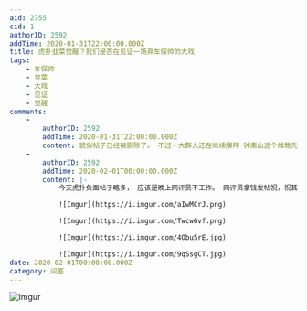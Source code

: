 ```yaml
---
aid: 2755
cid: 1
authorID: 2592
addTime: 2020-01-31T22:00:00.000Z
title: 虎扑韭菜觉醒？我们是否在见证一场弃车保帅的大戏
tags:
    - 车保帅
    - 韭菜
    - 大戏
    - 见证
    - 觉醒
comments:
    -
        authorID: 2592
        addTime: 2020-01-31T22:00:00.000Z
        content: 貌似帖子已经被删除了。 不过一大群人还在继续膜拜 钟南山这个维稳先锋
    -
        authorID: 2592
        addTime: 2020-02-01T00:00:00.000Z
        content: |-
            今天虎扑负面帖子略多， 应该是晚上网评员不工作。 网评员拿钱发帖祝，祝其感染没得救

            ![Imgur](https://i.imgur.com/aIwMCrJ.png)

            ![Imgur](https://i.imgur.com/Twcw6vf.png)

            ![Imgur](https://i.imgur.com/4Obu5rE.jpg)

            ![Imgur](https://i.imgur.com/9qSsgCT.jpg)
date: 2020-02-01T00:00:00.000Z
category: 问答
---
```


![Imgur](https://i.imgur.com/gMv88iW.jpg)
